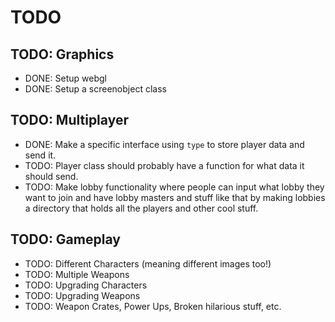 # TODO

## TODO: Graphics

- DONE: Setup webgl
- DONE: Setup a screenobject class

## TODO: Multiplayer

- DONE: Make a specific interface using `type` to store player data and send it.
- TODO: Player class should probably have a function for what data it should send.
- TODO: Make lobby functionality where people can input what lobby they want to join and have lobby masters and stuff like that by making lobbies a directory that holds all the players and other cool stuff.

## TODO: Gameplay

- TODO: Different Characters (meaning different images too!)
- TODO: Multiple Weapons
- TODO: Upgrading Characters
- TODO: Upgrading Weapons
- TODO: Weapon Crates, Power Ups, Broken hilarious stuff, etc.
